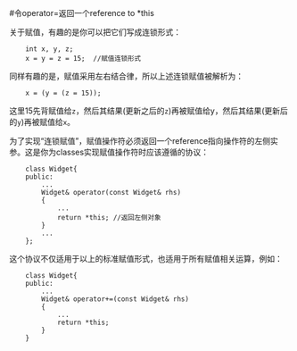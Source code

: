 #令operator=返回一个reference to *this

关于赋值，有趣的是你可以把它们写成连锁形式：
	
		int x, y, z;
		x = y = z = 15;  //赋值连锁形式
同样有趣的是，赋值采用左右结合律，所以上述连锁赋值被解析为：
		
		x = (y = (z = 15));
这里15先背赋值给`z`，然后其结果(更新之后的`z`)再被赋值给y，然后其结果(更新后的`y`)再被赋值给`x`。

为了实现“连锁赋值”，赋值操作符必须返回一个reference指向操作符的左侧实参。这是你为classes实现赋值操作符时应该遵循的协议：
		
		class Widget{
		public:
			...
			Widget& operator(const Widget& rhs)
			{
				... 
				return *this; //返回左侧对象
			}
			...
		};
这个协议不仅适用于以上的标准赋值形式，也适用于所有赋值相关运算，例如：

		class Widget{
		public:
			...
			Widget& operator+=(const Widget& rhs)
			{
				...
				return *this;
			}
		}